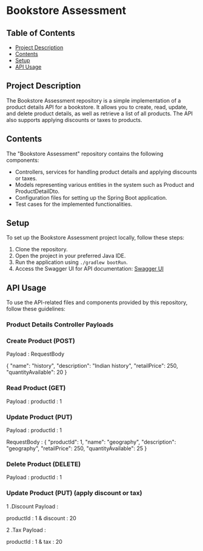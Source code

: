 # Bookstore Assessment

## Table of Contents
- [Project Description](#project-description)
- [Contents](#contents)
- [Setup](#setup)
- [API Usage](#api-usage)


## Project Description
The Bookstore Assessment repository is a simple implementation of a product details API for a bookstore. 
It allows you to create, read, update, and delete product details, as well as retrieve a list of all products. 
The API also supports applying discounts or taxes to products.

## Contents
The "Bookstore Assessment" repository contains the following components:

- Controllers, services for handling product details and applying discounts or taxes.
- Models representing various entities in the system such as Product and ProductDetailDto.
- Configuration files for setting up the Spring Boot application.
- Test cases for the implemented functionalities.

## Setup
To set up the Bookstore Assessment project locally, follow these steps:

1. Clone the repository.
2. Open the project in your preferred Java IDE.
3. Run the application using `./gradlew bootRun`.
4. Access the Swagger UI for API documentation: [Swagger UI](http://localhost:8080/bookstore/assessment/swagger-ui/index.html#/)

## API Usage
To use the API-related files and components provided by this repository, follow these guidelines:


### Product Details Controller Payloads

### Create Product (POST) 

Payload : RequestBody

{
  "name": "history",
  "description": "Indian history",
  "retailPrice": 250,
  "quantityAvailable": 20
}


### Read Product (GET)

Payload : productId : 1


### Update Product (PUT)

Payload : productId : 1

RequestBody :
{
  "productId": 1,
  "name": "geography",
  "description": "geography",
  "retailPrice": 250,
  "quantityAvailable": 25
}

### Delete Product (DELETE)

Payload :  productId : 1

### Update Product (PUT) (apply discount or tax)

1 .Discount Payload :

   productId : 1 & discount : 20

2 .Tax Payload :

   productId : 1 & tax : 20 
